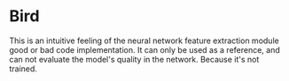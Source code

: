 # Bird
This is an intuitive feeling of the neural network feature extraction module good or bad code implementation. It can only be used as a reference, and can not evaluate the model's quality in the network. Because it's not trained.
